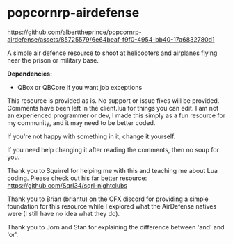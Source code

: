 # popcornrp-airdefense

https://github.com/alberttheprince/popcornrp-airdefense/assets/85725579/6e64beaf-f9f0-4954-bb40-17a6832780d1

A simple air defence resource to shoot at helicopters and airplanes flying near the prison or military base.

**Dependencies:**

- QBox or QBCore if you want job exceptions

This resource is provided as is. No support or issue fixes will be provided. Comments have been left in the client.lua for things you can edit. I am not an experienced programmer or dev, I made this simply as a fun resource for my community, and it may need to be better coded. 

If you're not happy with something in it, change it yourself.

If you need help changing it after reading the comments, then no soup for you.

Thank you to Squirrel for helping me with this and teaching me about Lua coding. Please check out his far better resource:
https://github.com/Sqrl34/sqrl-nightclubs

Thank you to Brian (briantu) on the CFX discord for providing a simple foundation for this resource while I explored what the AirDefense natives were (I still have no idea what they do).

Thank you to Jorn and Stan for explaining the difference between 'and' and 'or'.

